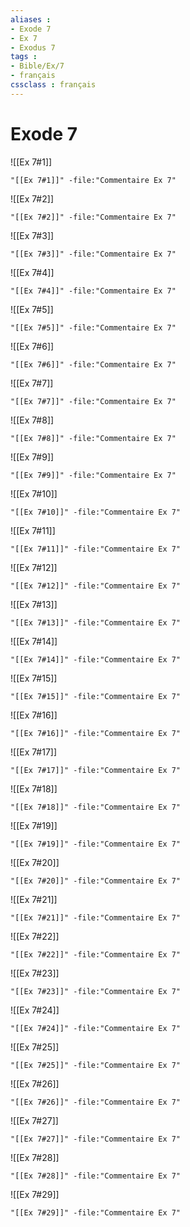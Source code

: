 ```yaml
---
aliases : 
- Exode 7
- Ex 7
- Exodus 7
tags : 
- Bible/Ex/7
- français
cssclass : français
---
```


# Exode 7

![[Ex 7#1]]

```query
"[[Ex 7#1]]" -file:"Commentaire Ex 7"
```

![[Ex 7#2]]

```query
"[[Ex 7#2]]" -file:"Commentaire Ex 7"
```

![[Ex 7#3]]

```query
"[[Ex 7#3]]" -file:"Commentaire Ex 7"
```

![[Ex 7#4]]

```query
"[[Ex 7#4]]" -file:"Commentaire Ex 7"
```

![[Ex 7#5]]

```query
"[[Ex 7#5]]" -file:"Commentaire Ex 7"
```

![[Ex 7#6]]

```query
"[[Ex 7#6]]" -file:"Commentaire Ex 7"
```

![[Ex 7#7]]

```query
"[[Ex 7#7]]" -file:"Commentaire Ex 7"
```

![[Ex 7#8]]

```query
"[[Ex 7#8]]" -file:"Commentaire Ex 7"
```

![[Ex 7#9]]

```query
"[[Ex 7#9]]" -file:"Commentaire Ex 7"
```

![[Ex 7#10]]

```query
"[[Ex 7#10]]" -file:"Commentaire Ex 7"
```

![[Ex 7#11]]

```query
"[[Ex 7#11]]" -file:"Commentaire Ex 7"
```

![[Ex 7#12]]

```query
"[[Ex 7#12]]" -file:"Commentaire Ex 7"
```

![[Ex 7#13]]

```query
"[[Ex 7#13]]" -file:"Commentaire Ex 7"
```

![[Ex 7#14]]

```query
"[[Ex 7#14]]" -file:"Commentaire Ex 7"
```

![[Ex 7#15]]

```query
"[[Ex 7#15]]" -file:"Commentaire Ex 7"
```

![[Ex 7#16]]

```query
"[[Ex 7#16]]" -file:"Commentaire Ex 7"
```

![[Ex 7#17]]

```query
"[[Ex 7#17]]" -file:"Commentaire Ex 7"
```

![[Ex 7#18]]

```query
"[[Ex 7#18]]" -file:"Commentaire Ex 7"
```

![[Ex 7#19]]

```query
"[[Ex 7#19]]" -file:"Commentaire Ex 7"
```

![[Ex 7#20]]

```query
"[[Ex 7#20]]" -file:"Commentaire Ex 7"
```

![[Ex 7#21]]

```query
"[[Ex 7#21]]" -file:"Commentaire Ex 7"
```

![[Ex 7#22]]

```query
"[[Ex 7#22]]" -file:"Commentaire Ex 7"
```

![[Ex 7#23]]

```query
"[[Ex 7#23]]" -file:"Commentaire Ex 7"
```

![[Ex 7#24]]

```query
"[[Ex 7#24]]" -file:"Commentaire Ex 7"
```

![[Ex 7#25]]

```query
"[[Ex 7#25]]" -file:"Commentaire Ex 7"
```

![[Ex 7#26]]

```query
"[[Ex 7#26]]" -file:"Commentaire Ex 7"
```

![[Ex 7#27]]

```query
"[[Ex 7#27]]" -file:"Commentaire Ex 7"
```

![[Ex 7#28]]

```query
"[[Ex 7#28]]" -file:"Commentaire Ex 7"
```

![[Ex 7#29]]

```query
"[[Ex 7#29]]" -file:"Commentaire Ex 7"
```

